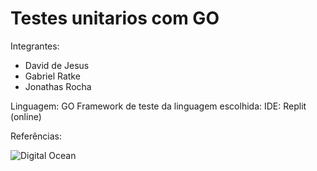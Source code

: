 # Testes unitarios com GO

Integrantes:
* David de Jesus
* Gabriel Ratke
* Jonathas Rocha

Linguagem: GO
Framework de teste da linguagem escolhida: 
IDE: Replit (online)

Referências:

![Digital Ocean](https://www.digitalocean.com/community/tutorials/how-to-write-unit-tests-in-go-using-go-test-and-the-testing-package)
